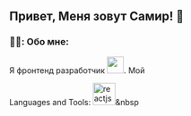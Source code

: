 ## Привет, Меня зовут Самир! 👋

### 👨‍💻: Обо мне:

Я фронтенд разработчик <img src="https://media.giphy.com/media/WUIplcMpOCEmTGBtBW/giphy.gif" width="30px">. Мой

Languages and Tools:
<img src="https://github.com/devicons/blob/master/icons/react/react-original.svg" title="reactjs" alt="reactjs" width="40" height="40" />&nbsp
